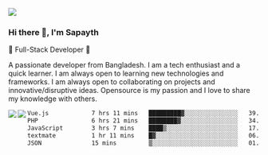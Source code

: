 <!-- **sapayth/sapayth** is a ✨ _special_ ✨ repository because its `README.md` (this file) appears on your GitHub profile.

Here are some ideas to get you started:

- 🔭 I’m currently working on ...
- 🌱 I’m currently learning ...
- 👯 I’m looking to collaborate on ...
- 🤔 I’m looking for help with ...
- 💬 Ask me about ...
- 📫 How to reach me: ...
- 😄 Pronouns: ...
- ⚡ Fun fact: ...
-->
![](https://user-images.githubusercontent.com/74038190/226190894-18e959ba-d458-4a94-ac44-790190f2a947.gif)
### Hi there 👋, I'm Sapayth

🚀 Full-Stack Developer 🚀

A passionate developer from Bangladesh. I am a tech enthusiast and a quick learner. I am always open to learning new technologies and frameworks. I am always open to collaborating on projects and innovative/disruptive ideas. Opensource is my passion and I love to share my knowledge with others.

<div>
<a href="https://github.com/sapayth/github-readme-stats">
  <img align="left" src="https://github-readme-stats.vercel.app/api?username=sapayth&show_icons=true&count_private=true" />
</a>
<a href="https://github.com/sapayth/github-readme-stats">
  <img align="left" src="https://github-readme-stats.vercel.app/api/top-langs/?username=sapayth" />
</a>
</div>
<!--START_SECTION:waka-->

```txt
Vue.js            7 hrs 11 mins   █████████▓░░░░░░░░░░░░░░░   39.21 %
PHP               6 hrs 21 mins   ████████▓░░░░░░░░░░░░░░░░   34.60 %
JavaScript        3 hrs 7 mins    ████▒░░░░░░░░░░░░░░░░░░░░   17.05 %
textmate          1 hr 11 mins    █▓░░░░░░░░░░░░░░░░░░░░░░░   06.45 %
JSON              15 mins         ▒░░░░░░░░░░░░░░░░░░░░░░░░   01.42 %
```

<!--END_SECTION:waka-->
